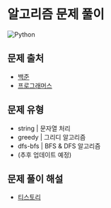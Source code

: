 # 알고리즘 문제 풀이
![Python](https://img.shields.io/badge/python-3670A0?style=for-the-badge&logo=python&logoColor=ffdd54)

## 문제 출처
- [백준](https://www.acmicpc.net/)
- [프로그래머스](https://programmers.co.kr/)

## 문제 유형
- string | 문자열 처리
- greedy | 그리디 알고리즘
- dfs-bfs | BFS & DFS 알고리즘
- (추후 업데이트 예정)

## 문제 풀이 해설
- [티스토리](https://heytech.tistory.com/category/Algorithm%EF%B9%92Data%20Structure/Practice)

